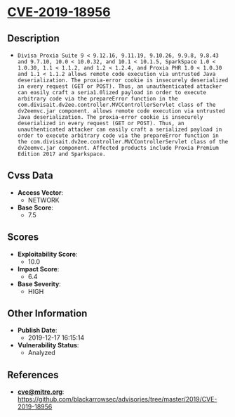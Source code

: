 
# [CVE-2019-18956](https://cve.mitre.org/cgi-bin/cvename.cgi?name=CVE-2019-18956)

## Description

- `Divisa Proxia Suite 9 < 9.12.16, 9.11.19, 9.10.26, 9.9.8, 9.8.43 and 9.7.10, 10.0 < 10.0.32, and 10.1 < 10.1.5, SparkSpace 1.0 < 1.0.30, 1.1 < 1.1.2, and 1.2 < 1.2.4, and Proxia PHR 1.0 < 1.0.30 and 1.1 < 1.1.2 allows remote code execution via untrusted Java deserialization. The proxia-error cookie is insecurely deserialized in every request (GET or POST). Thus, an unauthenticated attacker can easily craft a seria1.0lized payload in order to execute arbitrary code via the prepareError function in the com.divisait.dv2ee.controller.MVCControllerServlet class of the dv2eemvc.jar component. allows remote code execution via untrusted Java deserialization. The proxia-error cookie is insecurely deserialized in every request (GET or POST). Thus, an unauthenticated attacker can easily craft a serialized payload in order to execute arbitrary code via the prepareError function in the com.divisait.dv2ee.controller.MVCControllerServlet class of the dv2eemvc.jar component. Affected products include Proxia Premium Edition 2017 and Sparkspace.`

## Cvss Data

- **Access Vector**:
  - NETWORK
- **Base Score**:
  - 7.5

## Scores

- **Exploitability Score**:
  - 10.0
- **Impact Score**:
  - 6.4
- **Base Severity**:
  - HIGH

## Other Information

- **Publish Date**:
  - 2019-12-17 16:15:14
- **Vulnerability Status**:
  - Analyzed

## References

- **cve@mitre.org**: https://github.com/blackarrowsec/advisories/tree/master/2019/CVE-2019-18956
